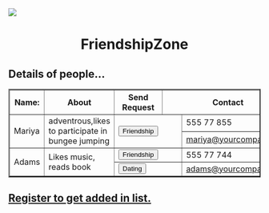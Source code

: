 <html>
<head>
<title>
Friend List
</title>
</head>
<body>

<img src="D:\friends.png">


<h1 align= "center">FriendshipZone</h1>

<article>
<h2> Details of people... </h2>

<table border= "2">
<tr>
<th colspan="2">Name: </th>
<th colspan="7">About</th>
<th colspan="3"> Send Request</th>
<th colspan="5">Contact</th>



</tr>
<tr>
<td rowspan="2" colspan="2">Mariya</td>
<td rowspan="2" colspan="7">adventrous,likes to participate in bungee jumping</td>
<td rowspan="2" colspan="4"><button>Friendship</button></td>
<td colspan="5">555 77 855</td>
</tr>
<tr>

<td colspan="6"><a href="">mariya@yourcompany.com</a></td>

</tr>

<tr>
<td rowspan ="2" colspan="2">Adams</td>
<td rowspan="2" colspan="7"> Likes music, reads book </td>
<td colspan="4"><button>Friendship</button></td>

<td colspan="6">555 77 744</td>

</tr>

<tr>

<td colspan="4"><button>Dating</button></td>

<td colspan="6"><a href="">adams@yourcompany.com</a></td>

</tr>




</table>

<h1><a href="RegistrationForm.html">Register to get added in list.</a></h1>

</article>

